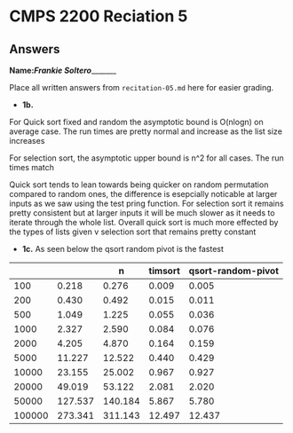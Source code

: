 # CMPS 2200 Reciation 5
## Answers

**Name:**_________Frankie Soltero________________


Place all written answers from `recitation-05.md` here for easier grading.







- **1b.**

For Quick sort fixed and random the asymptotic bound is O(nlogn) on average case. The run times are pretty normal and increase as the list size increases

For selection sort, the asymptotic upper bound is n^2 for all cases. The run times match

Quick sort tends to lean towards being quicker on random permutation compared to random ones, the difference is esepcially noticable at larger inputs as we saw using the test pring function. For selection sort it remains pretty consistent but at larger inputs it will be much slower as it needs to iterate through the whole list. Overall quick sort is much more effected by the types of lists given v selection sort that remains pretty constant


- **1c.**
As seen below the qsort random pivot is the fastest 

|        |         |       n |   timsort           |   qsort-random-pivot |
|--------|---------|---------|---------------------|----------------------|
|    100 |   0.218 |   0.276 |               0.009 |                0.005 |
|    200 |   0.430 |   0.492 |               0.015 |                0.011 |
|    500 |   1.049 |   1.225 |               0.055 |                0.036 |
|   1000 |   2.327 |   2.590 |               0.084 |                0.076 |
|   2000 |   4.205 |   4.870 |               0.164 |                0.159 |
|   5000 |  11.227 |  12.522 |               0.440 |                0.429 |
|  10000 |  23.155 |  25.002 |               0.967 |                0.927 |
|  20000 |  49.019 |  53.122 |               2.081 |                2.020 |
|  50000 | 127.537 | 140.184 |               5.867 |                5.780 |
| 100000 | 273.341 | 311.143 |              12.497 |               12.437 |
